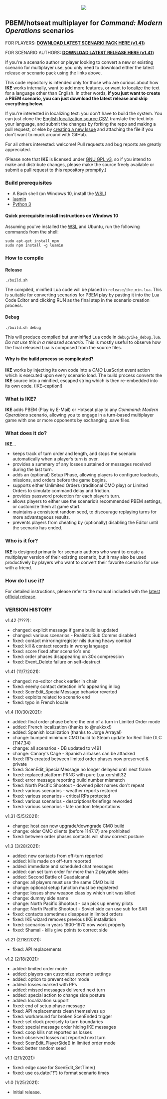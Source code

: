 <p align="center"><img src="https://github.com/musurca/IKE/raw/main/logo.jpg" /></p>

## PBEM/hotseat multiplayer for *Command: Modern Operations* scenarios
FOR PLAYERS: [**DOWNLOAD LATEST SCENARIO PACK HERE (v1.41)**](https://github.com/musurca/IKE/releases/download/v1.41-scenarios/IKE_Scenario_Pack_v1.41.zip)

FOR SCENARIO AUTHORS: [**DOWNLOAD LATEST RELEASE HERE (v1.41)**](https://github.com/musurca/IKE/releases/download/v1.41/IKE.v1.41.zip)

If you're a scenario author or player looking to convert a new or existing scenario for multiplayer use, you only need to download either the latest release or scenario pack using the links above. 

This code repository is intended only for those who are curious about how **IKE** works internally, want to add more features, or want to localize the text for a language other than English. In other words, **if you just want to create a PBEM scenario, you can just download the latest release and skip everything below.**

If you're interested in localizing text: you don't have to build the system. You can just clone the [English localization source CSV](https://github.com/musurca/IKE/blob/main/locale/English_locale.csv), translate the text into your language, and submit the changes by forking the repo and making a pull request, or else by [creating a new Issue](https://github.com/musurca/IKE/issues/new) and attaching the file if you don't want to muck around with GitHub.

For all others interested: welcome! Pull requests and bug reports are greatly appreciated.

(Please note that **IKE** is licensed under [GNU GPL v3](https://www.gnu.org/licenses/gpl-3.0-standalone.html), so if you intend to make and distribute changes, please make the source freely available or submit a pull request to this repository promptly.)

### Build prerequisites
* A Bash shell (on Windows 10, install the [WSL](https://www.howtogeek.com/249966/how-to-install-and-use-the-linux-bash-shell-on-windows-10/))
* [luamin](https://github.com/mathiasbynens/luamin)
* [Python 3](https://www.python.org/downloads/)

#### Quick prerequisite install instructions on Windows 10

Assuming you've installed the [WSL](https://www.howtogeek.com/249966/how-to-install-and-use-the-linux-bash-shell-on-windows-10/) and Ubuntu, run the following commands from the shell:
```
sudo apt-get install npm
sudo npm install -g luamin
```

### How to compile

#### Release
```
./build.sh
```

The compiled, minified Lua code will be placed in `release/ike_min.lua`. This is suitable for converting scenarios for PBEM play by pasting it into the Lua Code Editor and clicking RUN as the final step in the scenario creation process.
 
#### Debug
```
./build.sh debug
```

This will produce compiled but unminified Lua code in `debug/ike_debug.lua`. _Do not use this in a released scenario._ This is mostly useful to observe how the final released Lua is composed from the source files.

#### Why is the build process so complicated?
**IKE** works by injecting its own code into a *CMO* LuaScript event action which is executed upon every scenario load. The build process converts the **IKE** source into a minified, escaped string which is then re-embedded into its own code. (IKE-ception!)

### What is IKE?
**IKE** adds PBEM (Play by E-Mail) or Hotseat play to any *Command: Modern Operations* scenario, allowing you to engage in a turn-based multiplayer game with one or more opponents by exchanging .save files.

### What does it do?
**IKE**...
* keeps track of turn order and length, and stops the scenario automatically when a player’s turn is over.
* provides a summary of any losses sustained or messages received during the last turn.
* adds an (optional) Setup Phase, allowing players to configure loadouts, missions, and orders before the game begins.
* supports either Unlimited Orders (traditional CMO play) or Limited Orders to simulate command delay and friction.
* provides password protection for each player’s turn.
* allows players to either use the scenario’s recommended PBEM settings, or customize them at game start.
* maintains a consistent random seed, to discourage replaying turns for more advantageous results.
* prevents players from cheating by (optionally) disabling the Editor until the scenario has ended.

### Who is it for?
**IKE** is designed primarily for scenario authors who want to create a multiplayer version of their existing scenario, but it may also be used productively by players who want to convert their favorite scenario for use with a friend.

### How do I use it?
For detailed instructions, please refer to the manual included with the [latest official release](https://github.com/musurca/IKE/releases/download/v1.41/IKE.v1.41.zip).

### VERSION HISTORY
v1.42 (????):
* changed: explicit message if game build is updated
* changed: various scenarios - Realistic Sub Comms disabled
* fixed: contact mirroring/register nils during heavy combat
* fixed: kill & contact records in wrong language
* fixed: score fixed after scenario's end
* fixed: order phases disappearing on 30x compression
* fixed: Event_Delete failure on self-destruct

v1.41 (11/7/2021):
* changed: no-editor check earlier in chain
* fixed: enemy contact detection info appearing in log
* fixed: ScenEdit_SpecialMessage behavior reverted
* fixed: exploits related to scenario end
* fixed: typo in French locale

v1.4 (10/30/2021):
* added: final order phase before the end of a turn in Limited Order mode
* added: French localization (thanks to @nukkxx!)
* added: Spanish localization (thanks to Jorge Arraya!)
* change: bumped minimum CMO build to Steam update for Red Tide DLC (1147.34)
* change: all scenarios - DB updated to v491
* change: Canary's Cage - Spanish airbases can be attacked
* fixed: RPs created between limited order phases now preserved & private
* fixed: ScenEdit_SpecialMessage no longer delayed until next frame
* fixed: replaced platform PRNG with pure Lua xorshift32
* fixed: error message reporting build number mismatch
* fixed: North Pacific Shootout - downed pilot names don't repeat
* fixed: various scenarios - weather reports restored
* fixed: various scenarios - critical RPs protected
* fixed: various scenarios - descriptions/briefings reworded
* fixed: various scenarios - late random teleportations

v1.31 (5/5/2021):
* change: host can now upgrade/downgrade CMO build
* change: older CMO clients (before 1147.17) are prohibited
* fixed: between order phases contacts will show correct posture

v1.3 (3/28/2021):
* added: new contacts from off-turn reported
* added: kills made on off-turn reported
* added: immediate and scheduled chat messages
* added: can set turn order for more than 2 playable sides
* added: Second Battle of Guadalcanal
* change: all players must use the same CMO build
* change: optional setup function must be registered
* change: losses show weapon class by which unit was killed
* change: dummy side name
* change: North Pacific Shootout - can pick up enemy pilots
* change: North Pacific Shootout - Soviet side can use sub for SAR
* fixed: contacts sometimes disappear in limited orders
* fixed: IKE wizard removes previous IKE installation
* fixed: scenarios in years 1900-1970 now work properly
* fixed: Shamal - kills give points to correct side

v1.21 (2/18/2021):
* fixed: API replacements

v1.2 (2/18/2021):
* added: limited order mode
* added: players can customize scenario settings
* added: option to prevent editor mode
* added: losses marked with RPs
* added: missed messages delivered next turn
* added: special action to change side posture
* added: localization support
* fixed: end of setup phase message
* fixed: API replacements clean themselves up
* fixed: workaround for broken ScenEnded trigger
* fixed: set clock precisely to turn boundaries
* fixed: special message order hiding IKE messages
* fixed: coop kills not reported as losses
* fixed: observed losses not reported next turn
* fixed: ScenEdit_PlayerSide() in limited order mode
* fixed: better random seed

v1.1 (2/1/2021):
* fixed: edge case for ScenEdit_SetTime() 
* fixed: use os.date("!") to format scenario times

v1.0 (1/25/2021):
* Initial release.
